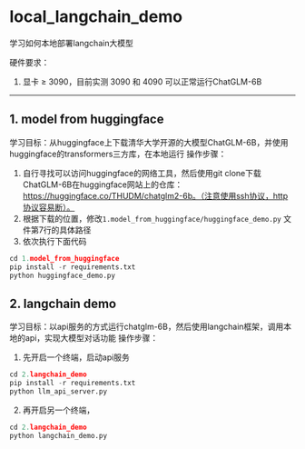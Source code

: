 # local_langchain_demo
学习如何本地部署langchain大模型


硬件要求：
1. 显卡 ≥ 3090，目前实测 3090 和 4090 可以正常运行ChatGLM-6B


---

## 1. model from huggingface
学习目标：从huggingface上下载清华大学开源的大模型ChatGLM-6B，并使用huggingface的transformers三方库，在本地运行
操作步骤：
1. 自行寻找可以访问huggingface的网络工具，然后使用git clone下载ChatGLM-6B在huggingface网站上的仓库：https://huggingface.co/THUDM/chatglm2-6b。（注意使用ssh协议，http协议容易断）。
2. 根据下载的位置，修改`1.model_from_huggingface/huggingface_demo.py` 文件第7行的具体路径
3. 依次执行下面代码
```python
cd 1.model_from_huggingface
pip install -r requirements.txt
python huggingface_demo.py
```

## 2. langchain demo
学习目标：以api服务的方式运行chatglm-6B，然后使用langchain框架，调用本地的api，实现大模型对话功能
操作步骤：
1. 先开启一个终端，启动api服务
```python
cd 2.langchain_demo
pip install -r requirements.txt
python llm_api_server.py
```
2. 再开启另一个终端，
```python
cd 2.langchain_demo
python langchain_demo.py
```
